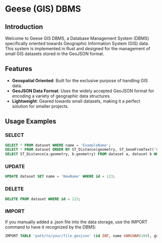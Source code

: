 # Geese (GIS) DBMS

## Introduction

Welcome to Geese GIS DBMS, a Database Management System (DBMS) specifically oriented towards Geographic Information System (GIS) data. This system is implemented in Rust and designed for the management of small GIS datasets stored in the GeoJSON format.

## Features

* **Geospatial Oriented**: Built for the exclusive purpose of handling GIS data.
* **GeoJSON Data Format**: Uses the widely accepted GeoJSON format for encoding a variety of geographic data structures.
* **Lightweight**: Geared towards small datasets, making it a perfect solution for smaller projects.

## Usage Examples
### SELECT
```sql
SELECT * FROM dataset WHERE name = 'ExampleName';
SELECT * FROM dataset ORDER BY ST_Distance(geometry, ST_GeomFromText('POINT(1 2)')) LIMIT 1;
SELECT ST_Distance(a.geometry, b.geometry) FROM dataset a, dataset b WHERE a.id = 123 AND b.id = 456;
```

### UPDATE
```sql
UPDATE dataset SET name = 'NewName' WHERE id = 123;
```

### DELETE
```sql
DELETE FROM dataset WHERE id = 123;
```

### IMPORT
If you manually added a .json file into the data storage, use the IMPORT command to have it recognized by the DBMS:
```sql
IMPORT TABLE 'path/to/your/file.geojson' (id INT, name VARCHAR(100), geometry GEOMETRY) INTO dataset;
```
